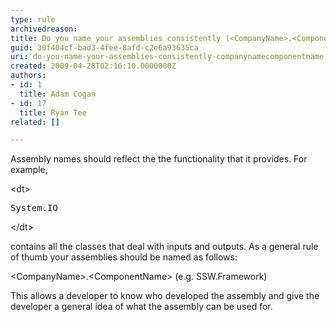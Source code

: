 ```yaml
---
type: rule
archivedreason: 
title: Do you name your assemblies consistently (<CompanyName>.<ComponentName>)?
guid: 30f404cf-bad3-4fee-8afd-c2e6a93635ca
uri: do-you-name-your-assemblies-consistently-companynamecomponentname
created: 2009-04-28T02:16:10.0000000Z
authors:
- id: 1
  title: Adam Cogan
- id: 17
  title: Ryan Tee
related: []

---
```


Assembly names should reflect the the functionality that it provides. For example,  
<!--endintro-->
<dl class="goodCode">    &lt;dt&gt;
    <pre>System.IO</pre>
    &lt;/dt&gt;</dl>
contains all the classes that deal with inputs and outputs. As a general rule of thumb your assemblies should be named as follows:

&lt;CompanyName&gt;.&lt;ComponentName&gt; (e.g. SSW.Framework)

This allows a developer to know who developed the assembly and give the developer a general idea of what the assembly can be used for.
